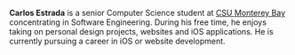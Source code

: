 **Carlos Estrada** is a senior Computer Science student at [CSU Monterey Bay](https://csumb.edu/) concentrating in Software Engineering. During his free time, he enjoys taking on personal design projects, websites and iOS applications. He is currently pursuing a career in iOS or website development.